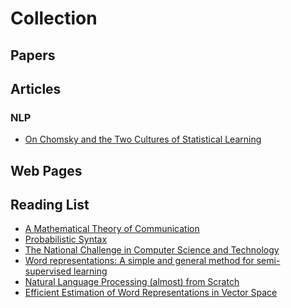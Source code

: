 # Collection

## Papers

## Articles

### NLP
* [On Chomsky and the Two Cultures of Statistical Learning](http://norvig.com/chomsky.html) <br/>

## Web Pages

## Reading List

* [A Mathematical Theory of Communication](https://culturemath.ens.fr/sites/default/files/p3-shannon.pdf) <br/>
* [Probabilistic Syntax](https://nlp.stanford.edu/~manning/papers/probsyntax.pdf) <br/>
* [The National Challenge in Computer Science and Technology](https://www.nap.edu/read/10331/chapter/1#viii) <br/>
* [Word representations: A simple and general method for semi-supervised learning](http://www.iro.umontreal.ca/~lisa/pointeurs/turian-wordrepresentations-acl10.pdf)<br/>
* [Natural Language Processing (almost) from Scratch](https://arxiv.org/pdf/1103.0398v1.pdf)<br/>
* [Efficient Estimation of Word Representations in Vector Space](https://arxiv.org/pdf/1301.3781.pdf)<br/>

